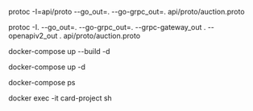 protoc -I=api/proto --go_out=. --go-grpc_out=. api/proto/auction.proto

protoc -I. --go_out=. --go-grpc_out=. --grpc-gateway_out . --openapiv2_out . api/proto/auction.proto

docker-compose up --build -d

docker-compose up -d

docker-compose ps

docker exec -it card-project sh
